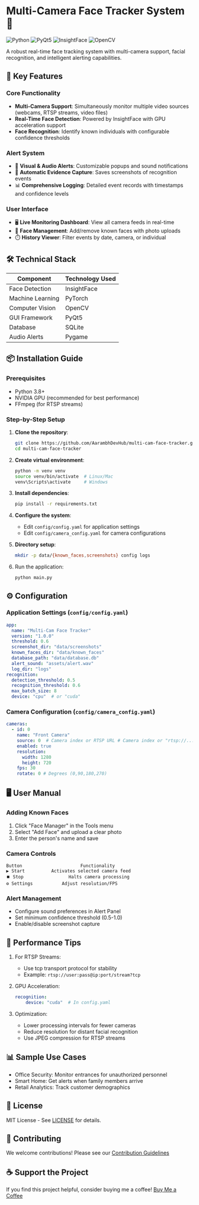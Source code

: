 # Multi-Camera Face Tracker System 🚀

[]([assets/logo.png](https://raw.githubusercontent.com/AarambhDevHub/multi-cam-face-tracker/refs/heads/main/assets/logo.png))

![Python](https://img.shields.io/badge/python-3.8%2B-blue)
![PyQt5](https://img.shields.io/badge/GUI-PyQt5-green)
![InsightFace](https://img.shields.io/badge/ML-InsightFace-orange)
![OpenCV](https://img.shields.io/badge/Vision-OpenCV-red)

A robust real-time face tracking system with multi-camera support, facial recognition, and intelligent alerting capabilities.

## 🌟 Key Features

### Core Functionality
- **Multi-Camera Support**: Simultaneously monitor multiple video sources (webcams, RTSP streams, video files)
- **Real-Time Face Detection**: Powered by InsightFace with GPU acceleration support
- **Face Recognition**: Identify known individuals with configurable confidence thresholds

### Alert System
- 🔔 **Visual & Audio Alerts**: Customizable popups and sound notifications
- 📸 **Automatic Evidence Capture**: Saves screenshots of recognition events
- 📊 **Comprehensive Logging**: Detailed event records with timestamps and confidence levels

### User Interface
- 🖥️ **Live Monitoring Dashboard**: View all camera feeds in real-time
- 👤 **Face Management**: Add/remove known faces with photo uploads
- ⏱️ **History Viewer**: Filter events by date, camera, or individual

## 🛠️ Technical Stack

| Component               | Technology Used          |
|-------------------------|--------------------------|
| Face Detection          | InsightFace              |
| Machine Learning        | PyTorch                  |
| Computer Vision         | OpenCV                   |
| GUI Framework           | PyQt5                    |
| Database                | SQLite                   |
| Audio Alerts            | Pygame                   |

## 📦 Installation Guide

### Prerequisites
- Python 3.8+
- NVIDIA GPU (recommended for best performance)
- FFmpeg (for RTSP streams)

### Step-by-Step Setup

1. **Clone the repository**:
   ```bash
   git clone https://github.com/AarambhDevHub/multi-cam-face-tracker.git
   cd multi-cam-face-tracker
   ```

2. **Create virtual environment**:
    ```bash
    python -m venv venv
    source venv/bin/activate  # Linux/Mac
    venv\Scripts\activate     # Windows
    ```

3. **Install dependencies**:
   ```bash
   pip install -r requirements.txt
   ```

4. **Configure the system**:
    - Edit `config/config.yaml` for application settings
    - Edit `config/camera_config.yaml` for camera configurations

5. **Directory setup**:
    ```bash
    mkdir -p data/{known_faces,screenshots} config logs
    ```

6. Run the application:
    ```
    python main.py
    ```

## ⚙️ Configuration

### Application Settings (`config/config.yaml`)
```yaml
app:
  name: "Multi-Cam Face Tracker"
  version: "1.0.0"
  threshold: 0.6
  screenshot_dir: "data/screenshots"
  known_faces_dir: "data/known_faces"
  database_path: "data/database.db"
  alert_sound: "assets/alert.wav"
  log_dir: "logs"
recognition:
  detection_threshold: 0.5
  recognition_threshold: 0.6
  max_batch_size: 8
  device: "cpu"  # or "cuda"
```

### Camera Configuration (`config/camera_config.yaml`)
```yaml
cameras:
  - id: 0
    name: "Front Camera"
    source: 0  # Camera index or RTSP URL # Camera index or "rtsp://..."
    enabled: true
    resolution:
      width: 1280
      height: 720
    fps: 30
    rotate: 0 # Degrees (0,90,180,270)
```

## 🖥️ User Manual
### Adding Known Faces
1. Click "Face Manager" in the Tools menu
2. Select "Add Face" and upload a clear photo
3. Enter the person's name and save

### Camera Controls
    Button	                    Functionality
    ▶️ Start	      Activates selected camera feed
    ⏹️ Stop	                Halts camera processing
    ⚙️ Settings	          Adjust resolution/FPS
    
### Alert Management
- Configure sound preferences in Alert Panel
- Set minimum confidence threshold (0.5-1.0)
- Enable/disable screenshot capture

## 🚀 Performance Tips
1. For RTSP Streams:
    - Use tcp transport protocol for stability
    - Example: `rtsp://user:pass@ip:port/stream?tcp`

2. GPU Acceleration:
    ```yaml
    recognition:
        device: "cuda"  # In config.yaml
    ```

3. Optimization:
    - Lower processing intervals for fewer cameras
    - Reduce resolution for distant facial recognition
    - Use JPEG compression for RTSP streams

## 📊 Sample Use Cases
- Office Security: Monitor entrances for unauthorized personnel
- Smart Home: Get alerts when family members arrive
- Retail Analytics: Track customer demographics

## 📜 License
MIT License - See [LICENSE](LICENSE) for details.

## 🤝 Contributing
We welcome contributions! Please see our [Contribution Guidelines](CONTRIBUTING.md)

## ☕ Support the Project
If you find this project helpful, consider buying me a coffee!
[Buy Me a Coffee](https://buymeacoffee.com/aarambhdevhub)
